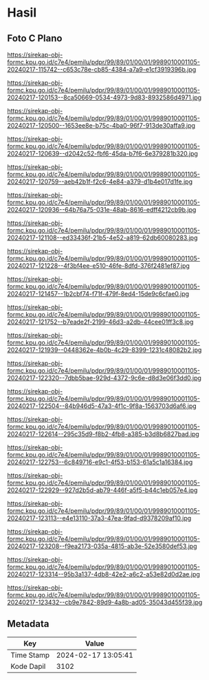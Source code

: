 # Hasil

## Foto C Plano

https://sirekap-obj-formc.kpu.go.id/c7e4/pemilu/pdpr/99/89/01/00/01/9989010001105-20240217-115742--c653c78e-cb85-4384-a7a9-e1cf3919396b.jpg

https://sirekap-obj-formc.kpu.go.id/c7e4/pemilu/pdpr/99/89/01/00/01/9989010001105-20240217-120153--8ca50669-0534-4973-9d83-8932586d4971.jpg

https://sirekap-obj-formc.kpu.go.id/c7e4/pemilu/pdpr/99/89/01/00/01/9989010001105-20240217-120500--1653ee8e-b75c-4ba0-96f7-913de30affa9.jpg

https://sirekap-obj-formc.kpu.go.id/c7e4/pemilu/pdpr/99/89/01/00/01/9989010001105-20240217-120639--d2042c52-fbf6-45da-b7f6-6e379281b320.jpg

https://sirekap-obj-formc.kpu.go.id/c7e4/pemilu/pdpr/99/89/01/00/01/9989010001105-20240217-120759--aeb42b1f-f2c6-4e84-a379-d1b4e017d1fe.jpg

https://sirekap-obj-formc.kpu.go.id/c7e4/pemilu/pdpr/99/89/01/00/01/9989010001105-20240217-120936--64b76a75-031e-48ab-8616-edff4212cb9b.jpg

https://sirekap-obj-formc.kpu.go.id/c7e4/pemilu/pdpr/99/89/01/00/01/9989010001105-20240217-121108--ed33436f-21b5-4e52-a819-62db60080283.jpg

https://sirekap-obj-formc.kpu.go.id/c7e4/pemilu/pdpr/99/89/01/00/01/9989010001105-20240217-121228--4f3bf4ee-e510-46fe-8dfd-376f2481ef87.jpg

https://sirekap-obj-formc.kpu.go.id/c7e4/pemilu/pdpr/99/89/01/00/01/9989010001105-20240217-121457--1b2cbf74-f71f-479f-8ed4-15de9c6cfae0.jpg

https://sirekap-obj-formc.kpu.go.id/c7e4/pemilu/pdpr/99/89/01/00/01/9989010001105-20240217-121752--b7eade2f-2199-46d3-a2db-44cee01ff3c8.jpg

https://sirekap-obj-formc.kpu.go.id/c7e4/pemilu/pdpr/99/89/01/00/01/9989010001105-20240217-121939--0448362e-4b0b-4c29-8399-1231c48082b2.jpg

https://sirekap-obj-formc.kpu.go.id/c7e4/pemilu/pdpr/99/89/01/00/01/9989010001105-20240217-122320--7dbb5bae-929d-4372-9c6e-d8d3e06f3dd0.jpg

https://sirekap-obj-formc.kpu.go.id/c7e4/pemilu/pdpr/99/89/01/00/01/9989010001105-20240217-122504--84b946d5-47a3-4f1c-9f8a-1563703d6af6.jpg

https://sirekap-obj-formc.kpu.go.id/c7e4/pemilu/pdpr/99/89/01/00/01/9989010001105-20240217-122614--295c35d9-f8b2-4fb8-a385-b3d8b6827bad.jpg

https://sirekap-obj-formc.kpu.go.id/c7e4/pemilu/pdpr/99/89/01/00/01/9989010001105-20240217-122753--6c849716-e9c1-4f53-b153-61a5c1a16384.jpg

https://sirekap-obj-formc.kpu.go.id/c7e4/pemilu/pdpr/99/89/01/00/01/9989010001105-20240217-122929--927d2b5d-ab79-446f-a5f5-b44c1eb057e4.jpg

https://sirekap-obj-formc.kpu.go.id/c7e4/pemilu/pdpr/99/89/01/00/01/9989010001105-20240217-123113--e4e13110-37a3-47ea-9fad-d9378209af10.jpg

https://sirekap-obj-formc.kpu.go.id/c7e4/pemilu/pdpr/99/89/01/00/01/9989010001105-20240217-123208--f9ea2173-035a-4815-ab3e-52e3580def53.jpg

https://sirekap-obj-formc.kpu.go.id/c7e4/pemilu/pdpr/99/89/01/00/01/9989010001105-20240217-123314--95b3a137-4db8-42e2-a6c2-a53e82d0d2ae.jpg

https://sirekap-obj-formc.kpu.go.id/c7e4/pemilu/pdpr/99/89/01/00/01/9989010001105-20240217-123432--cb9e7842-89d9-4a8b-ad05-35043d455f39.jpg


## Metadata

| Key        | Value               |
| ---------- | ------------------- |
| Time Stamp | 2024-02-17 13:05:41 |
| Kode Dapil | 3102                |



